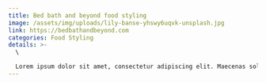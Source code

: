 ```yaml
---
title: Bed bath and beyond food styling
image: /assets/img/uploads/lily-banse-yhswy6uqvk-unsplash.jpg
link: https://bedbathandbeyond.com
categories: Food Styling
details: >-
  \

  Lorem ipsum dolor sit amet, consectetur adipiscing elit. Maecenas sollicitudin diam ac eros sollicitudin ultricies. Nulla elit velit, feugiat semper commodo et, egestas sit amet enim. Fusce sit amet volutpat ex. Sed dignissim, augue ut congue lacinia, odio risus tincidunt eros, nec porttitor sem dolor faucibus felis. Proin aliquam congue metus non lacinia. Pellentesque habitant morbi tristique senectus et netus et malesuada fames ac turpis egestas. Vivamus condimentum lorem at enim condimentum, et scelerisque urna porta. Duis auctor diam in dictum efficitur. Vivamus ultrices rutrum eros. Nullam sit amet scelerisque nunc. Aenean convallis malesuada arcu et feugiat. Vivamus eu turpis varius, cursus elit dignissim, elementum neque. Sed dignissim tellus imperdiet, vehicula ante id, convallis neque. Ut iaculis vitae dui ut convallis. Donec iaculis consequat libero vel rutrum. Proin sodales odio ac est euismod sollicitudin vitae vel velit. Sed orci mauris, consectetur eu rutrum et, viverra eget justo. Aliquam sagittis mauris vel arcu porttitor, ac aliquam orci bibendum. Curabitur posuere viverra purus. Aenean blandit turpis et metus efficitur, id mattis erat volutpat. Duis aliquam ipsum non elit rhoncus tincidunt. Aliquam ullamcorper ultricies congue. Morbi at ullamcorper nulla, feugiat fringilla velit. Aenean dictum nunc quis viverra accumsan. Lorem ipsum dolor sit amet, consectetur adipiscing elit. Sed aliquam scelerisque varius. Nunc vel neque massa. Nullam interdum tortor justo, eget cursus enim dictum et. Sed bibendum, turpis et feugiat pretium, velit odio bibendum turpis, pretium placerat justo purus vel massa. Maecenas scelerisque urna nulla, ut varius purus consectetur eget. Aliquam euismod sed quam ac scelerisque.
---
```

